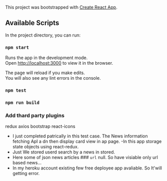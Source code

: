 This project was bootstrapped with [Create React App](https://github.com/facebook/create-react-app).

## Available Scripts

In the project directory, you can run:

### `npm start`

Runs the app in the development mode.<br />
Open [http://localhost:3000](http://localhost:3000) to view it in the browser.

The page will reload if you make edits.<br />
You will also see any lint errors in the console.

### `npm test`
### `npm run build`
### Add thard party plugins
 redux
 axios
 bootstrap
 react-icons
 
 - I just completed patrically in this test case.
 The News information fetching ApI a dn then display card view in ap page.
 -In this app storage state objects using react-redux.
 - Just We stored userd search by a news in stored.
 - Here some of json news articles ### `url` null. So have visiable only url based news...
 - In my heroku account existing few free deployee app avaliable. So It'will getting error. 
 
